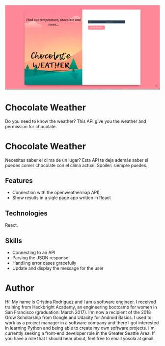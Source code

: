 ![Image of Chocolate Weather](https://github.com/Yosolita1978/weatherchocolate/blob/master/public/screenshots/Screen%20Shot%202018-07-27%20at%2010.46.30%20AM.png?raw=true)

# Chocolate Weather
Do you need to know the weather? This API give you the weather and permission for chocolate.

# Chocolate Weather
Necesitas saber el clima de un lugar? Esta API te deja además saber si puedes comer chocolate con el clima actual. Spoiler: siempre puedes.

## Features
* Connection with the openweathermap API)
* Show results in a sigle page app written in React


## Technologies
React.  

## Skills
* Connecting to an API
* Parsing the JSON response
* Handling error cases gracefully
* Update and display the message for the user

# Author
Hi! My name is Cristina Rodriguez and I am a software engineer. I received training from Hackbright Academy, an engineering bootcamp for women in San Francisco (graduation: March 2017). I'm now a recipient of the 2018 Grow Scholarship from Google and Udacity for Android Basics. I used to work as a project manager in a software company and there I got interested in learning Python and being able to create my own software projects. I'm currently seeking a front-end developer role in the Greater Seattle Area. If you have a role that I should hear about, feel free to email yosola at gmail.
